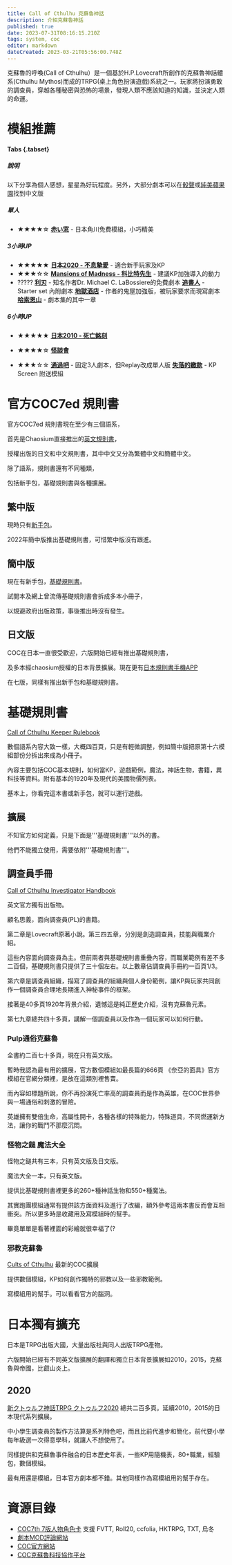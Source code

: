 ```yaml
---
title: Call of Cthulhu 克蘇魯神話
description: 介紹克蘇魯神話
published: true
date: 2023-07-31T08:16:15.210Z
tags: system, coc
editor: markdown
dateCreated: 2023-03-21T05:56:00.748Z
---
```


克蘇魯的呼喚(Call of Cthulhu）是一個基於H.P.Lovecraft所創作的克蘇魯神話體系(Cthulhu Mythos)而成的TRPG(桌上角色扮演遊戲)系統之一。玩家將扮演勇敢的調查員，穿越各種秘密與恐怖的場景，發現人類不應該知道的知識，並決定人類的命運。

# 模組推薦

#### Tabs {.tabset}

##### 說明

以下分享為個人感想，星星為好玩程度。另外，大部分劇本可以在[骰聲](https://dicecho.com/)或[純美蘋果園](https://www.goddessfantasy.net/)找到中文版

##### 單人
- ★★★★☆
[**赤い窓**](https://product.kadokawa.co.jp/cthulhu/contents/coc_scenario/entry-640737.html) - 日本角川免費模組，小巧精美 

##### 3小時UP
- ★★★★★
[**日本2020 - 不息摯愛**](https://product.kadokawa.co.jp/p01/product-c/322001000090.html) - 適合新手玩家及KP 
- ★★★☆☆
[**Mansions of Madness - 科比特先生**](https://www.chaosium.com/mansions-of-madness-vol-1-behind-closed-doors-hardcover/) - 建議KP加強導入的動力
- ?????
[**利刃**](https://i.4pcdn.org/tg/1368065916313.pdf) - 知名作者Dr. Michael C. LaBossiere的免費劇本
[**追書人**](https://www.chaosium.com/call-of-cthulhu-starter-set-pdf/) - Starter set 內附劇本
[**地獄酒店**](https://www.drivethrurpg.com/product/227108/Petersens-Abominations?filters=10103_0_0_0_0) - 作者的鬼屋加強版，被玩家要求而現寫劇本 
[**哈索恩山**](https://www.chaosium.com/doors-to-darkness-pdf/) - 劇本集的其中一章

##### 6小時UP
- ★★★★★
[**日本2010 - 死亡銘刻**](https://product.kadokawa.co.jp/p01/product-c/200906000348.html) 

- ★★★★☆
[**怪談會**](https://booth.pm/ja/items/1986971)

- ★★★☆☆
[**通過吧**](https://booth.pm/ja/items/2453854) - 固定3人劇本，但Replay改成單人版
[**失落的繳款**](https://www.chaosium.com/call-of-cthulhu-keeper-screen-pack/) - KP Screen 附送模組


# 官方COC7ed 規則書

官方COC7ed 規則書現在至少有三個語系，

首先是Chaosium直接推出的[英文規則書](https://www.chaosium.com/call-of-cthulhu-keeper-rulebook-pdf/)，

授權出版的日文和中文規則書，其中中文又分為繁體中文和簡體中文。

除了語系，規則書還有不同種類，

包括新手包，基礎規則書與各種擴展。


## 繁中版

現時只有[新手包](https://www.wix.moaideas.net/call-of-cthulu-trpg-cht)。

2022年簡中版推出基礎規則書，可惜繁中版沒有跟進。


## 簡中版 

現在有新手包，[基礎規則書](https://item.taobao.com/item.htm?spm=a312a.7700824.w4002-11420943889.10.29fda033q17zKC&id=669244609888)。

試閱本及網上曾流傳基礎規則書會拆成多本小冊子，

以規避政府出版政策，事後推出時沒有發生。


## 日文版 

COC在日本一直很受歡迎，六版開始已經有推出基礎規則書，

及多本經chaosium授權的日本背景擴展。現在更有[日本規則書手機APP](https://product.kadokawa.co.jp/cthulhu/app/#priceSection)

在七版，同樣有推出新手包和基礎規則書。

# 基礎規則書
[Call of Cthulhu Keeper Rulebook](https://www.chaosium.com/call-of-cthulhu-keeper-rulebook-pdf/)

數個語系內容大致一樣，大概四百頁，只是有輕微調整，例如簡中版把原第十六模組部份分拆出來成為小冊子。

內容主要包括COC基本規則，如何當KP，遊戲範例，魔法，神話生物，書籍，異科技等資料。附有基本的1920年及現代的美國物價列表。

基本上，你看完這本書或新手包，就可以運行遊戲。

## 擴展

不知官方如何定義，只是下面是'''基礎規則書'''以外的書。

他們不能獨立使用，需要依附'''基礎規則書'''。

## 調查員手冊

[Call of Cthulhu Investigator Handbook](https://www.chaosium.com/call-of-cthulhu-investigator-handbook-pdf/)

英文官方獨有出版物。

顧名思義，面向調查員(PL)的書籍。

第二章是Lovecraft原著小說。第三四五章，分別是創造調查員，技能與職業介紹。

這些內容面向調查員為主。但前兩者與基礎規則書重疊內容，而職業範例有差不多二百個，基礎規則書只提供了三十個左右。以上數章佔調查員手冊約一百頁1/3。

第六章是調查員組織，描寫了調查員的組織與個人身份範例，讓KP與玩家共同創作一個調查員合理地長期進入神秘事件的框架。

接著是40多頁1920年背景介紹，遺憾這是純正歷史介紹，沒有克蘇魯元素。

第七九章總共四十多頁，講解一個調查員以及作為一個玩家可以如何行動。



### Pulp通俗克蘇魯

全書約二百七十多頁，現在只有英文版。

暫時我認為最有用的擴展，官方數個模組如最長篇的666頁 《奈亞的面具》官方模組在官網分類裡，是放在這類別裡售賣。

而內容如標題所說，你不再扮演死亡率高的調查員而是作為英雄，在COC世界參與一場通俗和刺激的冒險。

英雄擁有雙倍生命，高屬性開卡，各種各樣的特殊能力，特殊道具，不同燃運新方法，讓你的戰鬥不那麼沉悶。



### 怪物之鎚 魔法大全

怪物之鎚共有三本，只有英文版及日文版。

魔法大全一本，只有英文版。

提供比基礎規則書裡更多的260+種神話生物和550+種魔法。

其實跑團模組通常有提供該方面資料及進行了改編，額外參考這兩本書反而會互相衝突。所以更多時是收藏用及寫模組時的幫手。

畢竟單單是看著裡面的彩繪就很幸福了(?



### 邪教克蘇魯
[Cults of Cthulhu](https://www.chaosium.com/cults-of-cthulhu-pdf/)
最新的COC擴展

提供數個模組，KP如何創作獨特的邪教以及一些邪教範例。

寫模組用的幫手。可以看看官方的腦洞。

# 日本獨有擴充 

日本是TRPG出版大國，大量出版社與同人出版TRPG產物。

六版開始已經有不同英文版擴展的翻譯和獨立日本背景擴展如2010，2015，克蘇魯與帝國，比叡山炎上。

## 2020 
[新クトゥルフ神話TRPG クトゥルフ2020](https://product.kadokawa.co.jp/p01/product-c/322001000090.html)
總共二百多頁。延續2010，2015的日本現代系列擴展。

中小學生調查員的製作方法算是系列特色吧，而且比前代進步和簡化，前代要小學每年級選一次得意學科，就讓人不想使用了。

同樣提供和克蘇魯事件融合的日本歷史年表，一些KP用隨機表，80+職業，經驗包，數個模組。

最有用還是模組，日本官方劇本都不錯。其他同樣作為寫模組用的幫手存在。

# 資源目錄
-  [COC7th 7版人物角色卡](https://docs.google.com/spreadsheets/d/1B6V92cSJ0zbWb91g_DKE66ztAJl8kAaUKcZWV2_4CS4/edit?usp=sharing) 支援 FVTT, Roll20, ccfolia, HKTRPG, TXT, 烏冬
- [劇本MOD評論網站](https://www.dicecho.com/)
- [COC官方網站](https://www.chaosium.com/call-of-cthulhu-rpg/ )
- [COC克蘇魯科技協作平台](https://sites.google.com/site/cthulhutechtrpg/)
